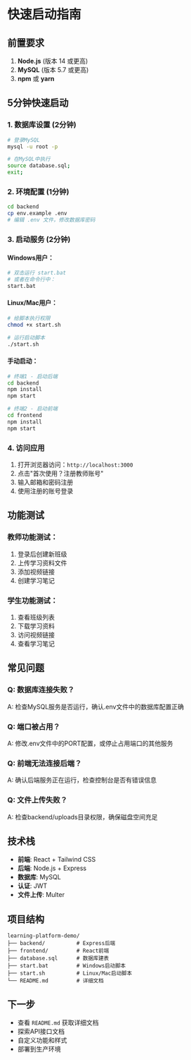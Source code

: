 # 快速启动指南

## 前置要求

1. **Node.js** (版本 14 或更高)
2. **MySQL** (版本 5.7 或更高)
3. **npm** 或 **yarn**

## 5分钟快速启动

### 1. 数据库设置 (2分钟)

```bash
# 登录MySQL
mysql -u root -p

# 在MySQL中执行
source database.sql;
exit;
```

### 2. 环境配置 (1分钟)

```bash
cd backend
cp env.example .env
# 编辑 .env 文件，修改数据库密码
```

### 3. 启动服务 (2分钟)

#### Windows用户：
```bash
# 双击运行 start.bat
# 或者在命令行中：
start.bat
```

#### Linux/Mac用户：
```bash
# 给脚本执行权限
chmod +x start.sh

# 运行启动脚本
./start.sh
```

#### 手动启动：
```bash
# 终端1 - 启动后端
cd backend
npm install
npm start

# 终端2 - 启动前端
cd frontend
npm install
npm start
```

### 4. 访问应用

1. 打开浏览器访问：`http://localhost:3000`
2. 点击"首次使用？注册教师账号"
3. 输入邮箱和密码注册
4. 使用注册的账号登录

## 功能测试

### 教师功能测试：
1. 登录后创建新班级
2. 上传学习资料文件
3. 添加视频链接
4. 创建学习笔记

### 学生功能测试：
1. 查看班级列表
2. 下载学习资料
3. 访问视频链接
4. 查看学习笔记

## 常见问题

### Q: 数据库连接失败？
A: 检查MySQL服务是否运行，确认.env文件中的数据库配置正确

### Q: 端口被占用？
A: 修改.env文件中的PORT配置，或停止占用端口的其他服务

### Q: 前端无法连接后端？
A: 确认后端服务正在运行，检查控制台是否有错误信息

### Q: 文件上传失败？
A: 检查backend/uploads目录权限，确保磁盘空间充足

## 技术栈

- **前端**: React + Tailwind CSS
- **后端**: Node.js + Express
- **数据库**: MySQL
- **认证**: JWT
- **文件上传**: Multer

## 项目结构

```
learning-platform-demo/
├── backend/          # Express后端
├── frontend/         # React前端
├── database.sql      # 数据库建表
├── start.bat         # Windows启动脚本
├── start.sh          # Linux/Mac启动脚本
└── README.md         # 详细文档
```

## 下一步

- 查看 `README.md` 获取详细文档
- 探索API接口文档
- 自定义功能和样式
- 部署到生产环境 